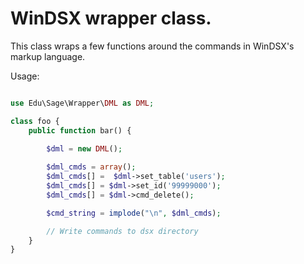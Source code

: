 # WinDSX wrapper class.

This class wraps a few functions around the commands in WinDSX's markup language.

Usage:

```php

use Edu\Sage\Wrapper\DML as DML;

class foo {
	public function bar() {
	
        $dml = new DML();

        $dml_cmds = array();
        $dml_cmds[] =  $dml->set_table('users');
        $dml_cmds[] = $dml->set_id('99999000');
        $dml_cmds[] = $dml->cmd_delete();

        $cmd_string = implode("\n", $dml_cmds);

        // Write commands to dsx directory
    }
}

```

